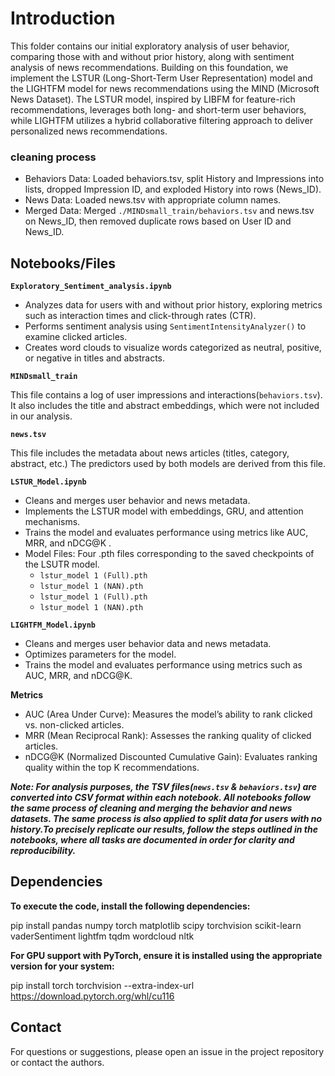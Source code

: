 # Introduction
This folder contains our initial exploratory analysis of user behavior, comparing those with and without prior history, along with sentiment analysis of news recommendations. Building on this foundation, we implement the LSTUR (Long-Short-Term User Representation) model and the LIGHTFM model for news recommendations using the MIND (Microsoft News Dataset). The LSTUR model, inspired by LIBFM for feature-rich recommendations, leverages both long- and short-term user behaviors, while LIGHTFM utilizes a hybrid collaborative filtering approach to deliver personalized news recommendations.

### cleaning process 
- Behaviors Data: Loaded behaviors.tsv, split History and Impressions into lists, dropped Impression ID, and exploded History into rows (News_ID).
- News Data: Loaded news.tsv with appropriate column names.
- Merged Data: Merged `./MINDsmall_train/behaviors.tsv` and news.tsv on News_ID, then removed duplicate rows based on User ID and News_ID.

## Notebooks/Files

**`Exploratory_Sentiment_analysis.ipynb`**

* Analyzes data for users with and without prior history, exploring metrics such as interaction times and click-through rates (CTR).
* Performs sentiment analysis using `SentimentIntensityAnalyzer()` to examine clicked articles.
* Creates word clouds to visualize words categorized as neutral, positive, or negative in titles and abstracts.


**`MINDsmall_train`**

This file contains a log of user impressions and interactions(`behaviors.tsv`). It also includes the title and abstract embeddings, which were not included in our analysis. 

**`news.tsv`**

This file includes the metadata about news articles (titles, category, abstract, etc.) The predictors used by both models are derived from this file.


**`LSTUR_Model.ipynb`**

* Cleans and merges user behavior and news metadata.
* Implements the LSTUR model with embeddings, GRU, and attention mechanisms.
* Trains the model and evaluates performance using metrics like AUC, MRR, and nDCG@K .
* Model Files: Four .pth files corresponding to the saved checkpoints of the LSUTR model.
    - `lstur_model 1 (Full).pth`
    - `lstur_model 1 (NAN).pth`
    - `lstur_model 1 (Full).pth`
    - `lstur_model 1 (NAN).pth`

**`LIGHTFM_Model.ipynb`**
* Cleans and merges user behavior data and news metadata.
* Optimizes parameters for the model.
* Trains the model and evaluates performance using metrics such as AUC, MRR, and nDCG@K.

**Metrics**
- AUC (Area Under Curve): Measures the model’s ability to rank clicked vs. non-clicked articles.
- MRR (Mean Reciprocal Rank): Assesses the ranking quality of clicked articles.
- nDCG@K (Normalized Discounted Cumulative Gain): Evaluates ranking quality within the top K recommendations.

***Note: For analysis purposes, the TSV files(`news.tsv` & `behaviors.tsv`) are converted into CSV format within each notebook. All notebooks follow the same process of cleaning and merging the behavior and news datasets. The same process is also applied to split data for users with no history.To precisely replicate our results, follow the steps outlined in the notebooks, where all tasks are documented in order for clarity and reproducibility.***

## Dependencies 

**To execute the code, install the following dependencies:**

pip install pandas numpy torch matplotlib scipy torchvision scikit-learn vaderSentiment lightfm tqdm wordcloud nltk

**For GPU support with PyTorch, ensure it is installed using the appropriate version for your system:** 

pip install torch torchvision --extra-index-url https://download.pytorch.org/whl/cu116

## Contact
For questions or suggestions, please open an issue in the project repository or contact the authors.